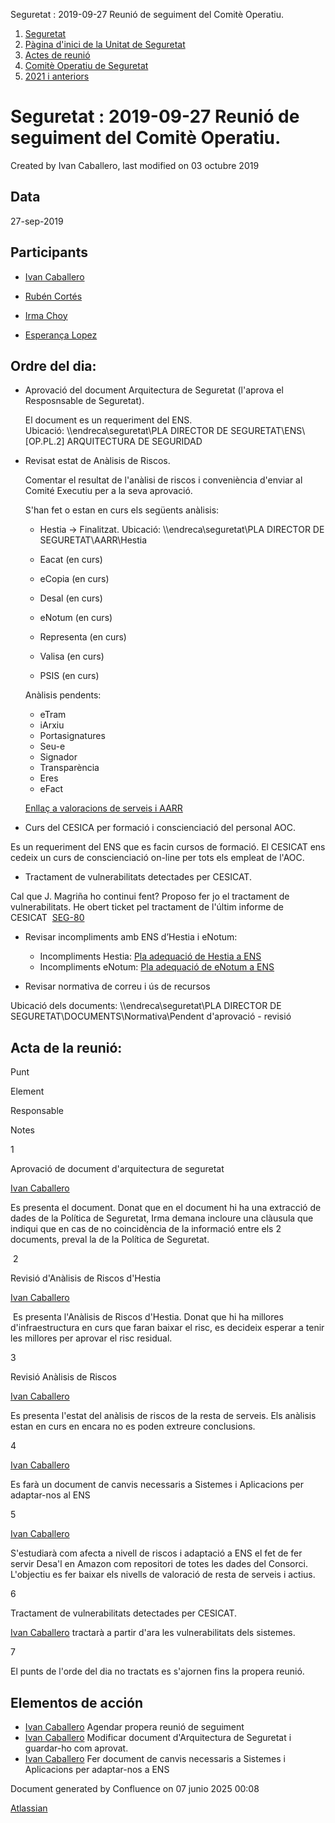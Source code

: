 Seguretat : 2019-09-27 Reunió de seguiment del Comitè Operatiu.  

1.  [Seguretat](index.md)
2.  [Pàgina d'inici de la Unitat de Seguretat](15368362.md)
3.  [Actes de reunió](26317880.md)
4.  [Comitè Operatiu de Seguretat](81855047.md)
5.  [2021 i anteriors](2021-i-anteriors_100010202.md)

Seguretat : 2019-09-27 Reunió de seguiment del Comitè Operatiu.
===============================================================

Created by Ivan Caballero, last modified on 03 octubre 2019

Data
----

27-sep-2019

Participants
------------

*   [Ivan Caballero](https://confluence.aoc.cat/display/~icaballero)
    
*   [Rubén Cortés](https://confluence.aoc.cat/display/~rcortes)
    
*   [Irma Choy](https://confluence.aoc.cat/display/~ichoy)
*   [Esperança Lopez](https://confluence.aoc.cat/display/~elopez)

Ordre del dia:
--------------

*   Aprovació del document Arquitectura de Seguretat (l'aprova el Resposnsable de Seguretat).
    
    El document es un requeriment del ENS. Ubicació: \\\\endreca\\seguretat\\PLA DIRECTOR DE SEGURETAT\\ENS\\\[OP.PL.2\] ARQUITECTURA DE SEGURIDAD
    
      
    

*   Revisat estat de Anàlisis de Riscos.
    
    Comentar el resultat de l'anàlisi de riscos i conveniència d'enviar al Comité Executiu per a la seva aprovació.
    
    S'han fet o estan en curs els següents anàlisis:
    
    *   Hestia → Finalitzat. Ubicació: \\\\endreca\\seguretat\\PLA DIRECTOR DE SEGURETAT\\AARR\\Hestia
        
    *   Eacat (en curs)
        
    *   eCopia (en curs)
        
    *   Desal (en curs)
        
    *   eNotum (en curs)
        
    *   Representa (en curs)
        
    *   Valisa (en curs)
        
    *   PSIS (en curs)
        
    
    Anàlisis pendents:
    
    *   eTram
    *   iArxiu
    *   Portasignatures
    *   Seu-e
    *   Signador
    *   Transparència
    *   Eres
    *   eFact
    
    [Enllaç a valoracions de serveis i AARR](https://intranet.aoc.cat/display/SEG/Valoracions+de+serveis+i+AARR)
    
      
      
    
*   Curs del CESICA per formació i conscienciació del personal AOC.

Es un requeriment del ENS que es facin cursos de formació. El CESICAT ens cedeix un curs de conscienciació on-line per tots els empleat de l'AOC.

  

*   Tractament de vulnerabilitats detectades per CESICAT.
    

Cal que J. Magriña ho continui fent? Proposo fer jo el tractament de vulnerabilitats. He obert ticket pel tractament de l'últim informe de CESICAT  [SEG-80](https://contacte.aoc.cat:8443/browse/SEG-80)

  

*   Revisar incompliments amb ENS d’Hestia i eNotum:
    *   Incompliments Hestia: [Pla adequació de Hestia a ENS](22937710.md)
    *   Incompliments eNotum: [Pla adequació de eNotum a ENS](26317842.md)

  

*   Revisar normativa de correu i ús de recursos
    

Ubicació dels documents: \\\\endreca\\seguretat\\PLA DIRECTOR DE SEGURETAT\\DOCUMENTS\\Normativa\\Pendent d'aprovació - revisió

  

Acta de la reunió:
------------------

Punt

Element

Responsable

Notes

1

Aprovació de document d'arquitectura de seguretat

[Ivan Caballero](https://confluence.aoc.cat/display/~icaballero)

Es presenta el document. Donat que en el document hi ha una extracció de dades de la Política de Seguretat, Irma demana incloure una clàusula que indiqui que en cas de no coincidència de la informació entre els 2 documents, preval la de la Política de Seguretat.

 2

Revisió d'Anàlisis de Riscos d'Hestia 

[Ivan Caballero](https://confluence.aoc.cat/display/~icaballero)  

 Es presenta l'Anàlisis de Riscos d'Hestia. Donat que hi ha millores d'infraestructura en curs que faran baixar el risc, es decideix esperar a tenir les millores per aprovar el risc residual.

3

Revisió Anàlisis de Riscos

[Ivan Caballero](https://confluence.aoc.cat/display/~icaballero)

Es presenta l'estat del anàlisis de riscos de la resta de serveis. Els anàlisis estan en curs en encara no es poden extreure conclusions.

4

  

[Ivan Caballero](https://confluence.aoc.cat/display/~icaballero)

Es farà un document de canvis necessaris a Sistemes i Aplicacions per adaptar-nos al ENS

5

  

[Ivan Caballero](https://confluence.aoc.cat/display/~icaballero)

S'estudiarà com afecta a nivell de riscos i adaptació a ENS el fet de fer servir Desa'l en Amazon com repositori de totes les dades del Consorci. L'objectiu es fer baixar els nivells de valoració de resta de serveis i actius.

6

Tractament de vulnerabilitats detectades per CESICAT.

  

[Ivan Caballero](https://confluence.aoc.cat/display/~icaballero) tractarà a partir d'ara les vulnerabilitats dels sistemes.

7

  

  

El punts de l'orde del dia no tractats es s'ajornen fins la propera reunió.

Elementos de acción
-------------------

*   [Ivan Caballero](https://confluence.aoc.cat/display/~icaballero) Agendar propera reunió de seguiment
*   [Ivan Caballero](https://confluence.aoc.cat/display/~icaballero) Modificar document d'Arquitectura de Seguretat i guardar-ho com aprovat.
*   [Ivan Caballero](https://confluence.aoc.cat/display/~icaballero) Fer document de canvis necessaris a Sistemes i Aplicacions per adaptar-nos a ENS

Document generated by Confluence on 07 junio 2025 00:08

[Atlassian](http://www.atlassian.com/)
